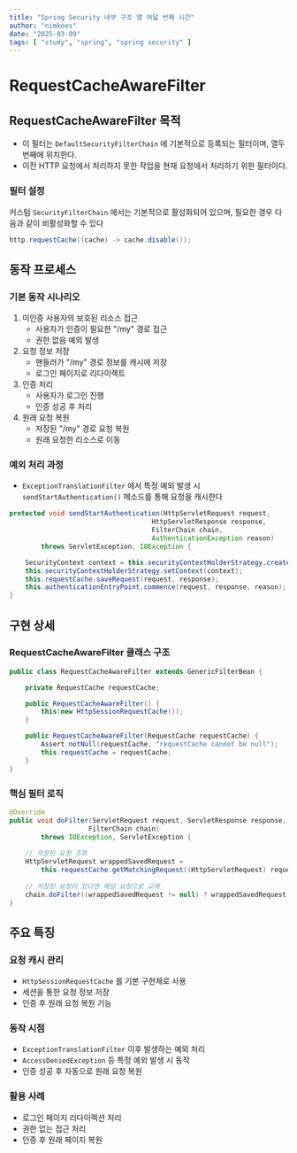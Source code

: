 ```yaml
---
title: "Spring Security 내부 구조 열 여덟 번째 시간"
author: "nimkoes"
date: "2025-03-09"
tags: [ "study", "spring", "spring security" ]
---
```


# RequestCacheAwareFilter

## RequestCacheAwareFilter 목적

- 이 필터는 `DefaultSecurityFilterChain` 에 기본적으로 등록되는 필터이며, 열두 번째에 위치한다.
- 이전 HTTP 요청에서 처리하지 못한 작업을 현재 요청에서 처리하기 위한 필터이다.

### 필터 설정

커스텀 `SecurityFilterChain` 에서는 기본적으로 활성화되어 있으며, 필요한 경우 다음과 같이 비활성화할 수 있다

```java
http.requestCache((cache) -> cache.disable());
```

## 동작 프로세스

### 기본 동작 시나리오

1. 미인증 사용자의 보호된 리소스 접근
   - 사용자가 인증이 필요한 "/my" 경로 접근
   - 권한 없음 예외 발생
2. 요청 정보 저장
   - 핸들러가 "/my" 경로 정보를 캐시에 저장
   - 로그인 페이지로 리다이렉트
3. 인증 처리
   - 사용자가 로그인 진행
   - 인증 성공 후 처리
4. 원래 요청 복원
   - 저장된 "/my" 경로 요청 복원
   - 원래 요청한 리소스로 이동

### 예외 처리 과정

- `ExceptionTranslationFilter` 에서 특정 예외 발생 시 `sendStartAuthentication()` 메소드를 통해 요청을 캐시한다

```java
protected void sendStartAuthentication(HttpServletRequest request, 
                                    HttpServletResponse response, 
                                    FilterChain chain,
                                    AuthenticationException reason) 
        throws ServletException, IOException {

    SecurityContext context = this.securityContextHolderStrategy.createEmptyContext();
    this.securityContextHolderStrategy.setContext(context);
    this.requestCache.saveRequest(request, response);
    this.authenticationEntryPoint.commence(request, response, reason);
}
```

## 구현 상세

### RequestCacheAwareFilter 클래스 구조

```java
public class RequestCacheAwareFilter extends GenericFilterBean {

    private RequestCache requestCache;

    public RequestCacheAwareFilter() {
        this(new HttpSessionRequestCache());
    }

    public RequestCacheAwareFilter(RequestCache requestCache) {
        Assert.notNull(requestCache, "requestCache cannot be null");
        this.requestCache = requestCache;
    }
}
```

### 핵심 필터 로직

```java
@Override
public void doFilter(ServletRequest request, ServletResponse response, 
                    FilterChain chain)
        throws IOException, ServletException {
    
    // 저장된 요청 조회
    HttpServletRequest wrappedSavedRequest = 
        this.requestCache.getMatchingRequest((HttpServletRequest) request, (HttpServletResponse) response);
    
    // 저장된 요청이 있다면 해당 요청으로 교체
    chain.doFilter((wrappedSavedRequest != null) ? wrappedSavedRequest : request, response);
}
```

## 주요 특징

### 요청 캐시 관리
- `HttpSessionRequestCache` 를 기본 구현체로 사용
- 세션을 통한 요청 정보 저장
- 인증 후 원래 요청 복원 기능

### 동작 시점
- `ExceptionTranslationFilter` 이후 발생하는 예외 처리
- `AccessDeniedException` 등 특정 예외 발생 시 동작
- 인증 성공 후 자동으로 원래 요청 복원

### 활용 사례
- 로그인 페이지 리다이렉션 처리
- 권한 없는 접근 처리
- 인증 후 원래 페이지 복원
